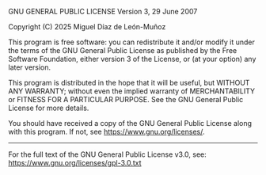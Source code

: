 GNU GENERAL PUBLIC LICENSE
Version 3, 29 June 2007

Copyright (C) 2025 Miguel Díaz de León-Muñoz

This program is free software: you can redistribute it and/or modify
it under the terms of the GNU General Public License as published by
the Free Software Foundation, either version 3 of the License, or
(at your option) any later version.

This program is distributed in the hope that it will be useful,
but WITHOUT ANY WARRANTY; without even the implied warranty of
MERCHANTABILITY or FITNESS FOR A PARTICULAR PURPOSE.  See the
GNU General Public License for more details.

You should have received a copy of the GNU General Public License
along with this program.  If not, see <https://www.gnu.org/licenses/>.

---

For the full text of the GNU General Public License v3.0, see:
https://www.gnu.org/licenses/gpl-3.0.txt
